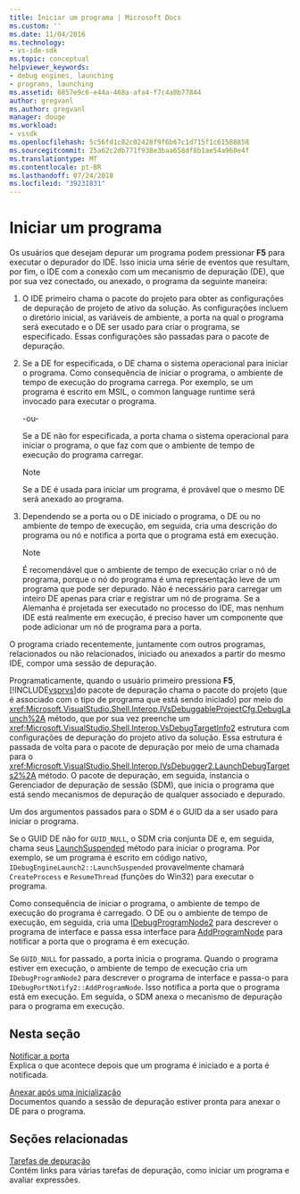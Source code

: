```yaml
---
title: Iniciar um programa | Microsoft Docs
ms.custom: ''
ms.date: 11/04/2016
ms.technology:
- vs-ide-sdk
ms.topic: conceptual
helpviewer_keywords:
- debug engines, launching
- programs, launching
ms.assetid: 6857e9c6-e44a-468a-afa4-f7c4a0b77844
author: gregvanl
ms.author: gregvanl
manager: douge
ms.workload:
- vssdk
ms.openlocfilehash: 5c56fd1c82c02428f9f6b67c1d715f1c61588858
ms.sourcegitcommit: 25a62c2db771f938e3baa658df8b1ae54a960e4f
ms.translationtype: MT
ms.contentlocale: pt-BR
ms.lasthandoff: 07/24/2018
ms.locfileid: "39231831"
---
```

# <a name="launch-a-program"></a>Iniciar um programa
Os usuários que desejam depurar um programa podem pressionar **F5** para executar o depurador do IDE. Isso inicia uma série de eventos que resultam, por fim, o IDE com a conexão com um mecanismo de depuração (DE), que por sua vez conectado, ou anexado, o programa da seguinte maneira:  
  
1.  O IDE primeiro chama o pacote do projeto para obter as configurações de depuração de projeto de ativo da solução. As configurações incluem o diretório inicial, as variáveis de ambiente, a porta na qual o programa será executado e o DE ser usado para criar o programa, se especificado. Essas configurações são passadas para o pacote de depuração.  
  
2.  Se a DE for especificada, o DE chama o sistema operacional para iniciar o programa. Como consequência de iniciar o programa, o ambiente de tempo de execução do programa carrega. Por exemplo, se um programa é escrito em MSIL, o common language runtime será invocado para executar o programa.  
  
     -ou-  
  
     Se a DE não for especificada, a porta chama o sistema operacional para iniciar o programa, o que faz com que o ambiente de tempo de execução do programa carregar.  
  
    > [!NOTE]
    >  Se a DE é usada para iniciar um programa, é provável que o mesmo DE será anexado ao programa.  
  
3.  Dependendo se a porta ou o DE iniciado o programa, o DE ou no ambiente de tempo de execução, em seguida, cria uma descrição do programa ou nó e notifica a porta que o programa está em execução.  
  
    > [!NOTE]
    >  É recomendável que o ambiente de tempo de execução criar o nó de programa, porque o nó do programa é uma representação leve de um programa que pode ser depurado. Não é necessário para carregar um inteiro DE apenas para criar e registrar um nó de programa. Se a Alemanha é projetada ser executado no processo do IDE, mas nenhum IDE está realmente em execução, é preciso haver um componente que pode adicionar um nó de programa para a porta.  
  
 O programa criado recentemente, juntamente com outros programas, relacionados ou não relacionados, iniciado ou anexados a partir do mesmo IDE, compor uma sessão de depuração.  
  
 Programaticamente, quando o usuário primeiro pressiona **F5**, [!INCLUDE[vsprvs](../../code-quality/includes/vsprvs_md.md)]do pacote de depuração chama o pacote do projeto (que é associado com o tipo de programa que está sendo iniciado) por meio do <xref:Microsoft.VisualStudio.Shell.Interop.IVsDebuggableProjectCfg.DebugLaunch%2A> método, que por sua vez preenche um <xref:Microsoft.VisualStudio.Shell.Interop.VsDebugTargetInfo2> estrutura com configurações de depuração do projeto ativo da solução. Essa estrutura é passada de volta para o pacote de depuração por meio de uma chamada para o <xref:Microsoft.VisualStudio.Shell.Interop.IVsDebugger2.LaunchDebugTargets2%2A> método. O pacote de depuração, em seguida, instancia o Gerenciador de depuração de sessão (SDM), que inicia o programa que está sendo mecanismos de depuração de qualquer associado e depurado.  
  
 Um dos argumentos passados para o SDM é o GUID da a ser usado para iniciar o programa.  
  
 Se o GUID DE não for `GUID_NULL`, o SDM cria conjunta DE e, em seguida, chama seus [LaunchSuspended](../../extensibility/debugger/reference/idebugenginelaunch2-launchsuspended.md) método para iniciar o programa. Por exemplo, se um programa é escrito em código nativo, `IDebugEngineLaunch2::LaunchSuspended` provavelmente chamará `CreateProcess` e `ResumeThread` (funções do Win32) para executar o programa.  
  
 Como consequência de iniciar o programa, o ambiente de tempo de execução do programa é carregado. O DE ou o ambiente de tempo de execução, em seguida, cria uma [IDebugProgramNode2](../../extensibility/debugger/reference/idebugprogramnode2.md) para descrever o programa de interface e passa essa interface para [AddProgramNode](../../extensibility/debugger/reference/idebugportnotify2-addprogramnode.md) para notificar a porta que o programa é em execução.  
  
 Se `GUID_NULL` for passado, a porta inicia o programa. Quando o programa estiver em execução, o ambiente de tempo de execução cria um `IDebugProgramNode2` para descrever o programa de interface e passa-o para `IDebugPortNotify2::AddProgramNode`. Isso notifica a porta que o programa está em execução. Em seguida, o SDM anexa o mecanismo de depuração para o programa em execução.  
  
## <a name="in-this-section"></a>Nesta seção  
 [Notificar a porta](../../extensibility/debugger/notifying-the-port.md)  
 Explica o que acontece depois que um programa é iniciado e a porta é notificada.  
  
 [Anexar após uma inicialização](../../extensibility/debugger/attaching-after-a-launch.md)  
 Documentos quando a sessão de depuração estiver pronta para anexar o DE para o programa.  
  
## <a name="related-sections"></a>Seções relacionadas  
 [Tarefas de depuração](../../extensibility/debugger/debugging-tasks.md)  
 Contém links para várias tarefas de depuração, como iniciar um programa e avaliar expressões.